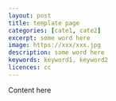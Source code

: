 ```yaml
---
layout: post
title: template page
categories: [cate1, cate2]
excerpt: some word here
image: https://xxx/xxx.jpg
description: some word here
keywords: keyword1, keyword2
licences: cc
---
```


Content here
